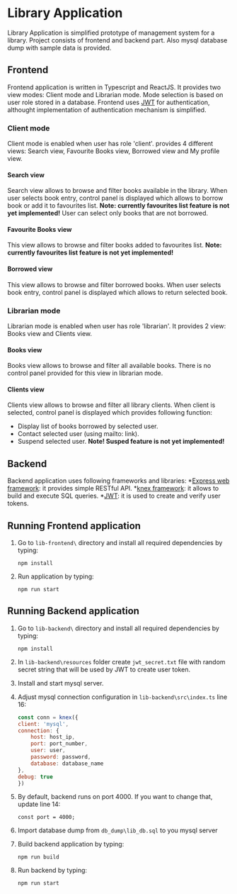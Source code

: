 # Library Application

Library Application is simplified prototype of management system for a library. Project consists of frontend and backend part. Also mysql database dump with sample data is provided.


## Frontend
Frontend application is written in Typescript and ReactJS. It provides two view modes: Client mode and Librarian mode. Mode selection is based on user role stored in a database. Frontend uses [JWT](https://jwt.io/) for authentication, althought implementation of authentication mechanism is simplified.

### Client mode
Client mode is enabled when user has role 'client'. provides 4 different views: Search view, Favourite Books view, Borrowed view and My profile view.

#### Search view
Search view allows to browse and filter books available in the library. When user selects book entry, control panel is displayed which allows to borrow book or add it to favourites list. **Note: currently favourites list feature is not yet implemented!** User can select only books that are not borrowed.

#### Favourite Books view
This view allows to browse and filter books added to favourites list. **Note: currently favourites list feature is not yet implemented!** 

#### Borrowed view
This view allows to browse and filter borrowed books. When user selects book entry, control panel is displayed which allows to return selected book.


### Librarian mode
Librarian mode is enabled when user has role 'librarian'. It provides 2 view: Books view and Clients view. 

#### Books view
Books view allows to browse and filter all available books. There is no control panel provided for this view in librarian mode.

#### Clients view
Clients view allows to browse and filter all library clients. When client is selected, control panel is displayed which provides following function:
* Display list of books borrowed by selected user.
* Contact selected user (using mailto: link).
* Suspend selected user. **Note! Susped feature is not yet implemented!**


## Backend

Backend application uses following frameworks and libraries:
*[Express web framework](https://expressjs.com/): it provides simple RESTful API. 
*[knex framework](http://knexjs.org/): it allows to build and execute SQL queries.
*[JWT](https://jwt.io/): it is used to create and verify user tokens.


## Running Frontend application

1. Go to `lib-frontend\` directory and install all required dependencies by typing:

	`npm install`

2. Run application by typing:

	`npm run start`

## Running Backend application

1. Go to `lib-backend\` directory and install all required dependencies by typing:

	`npm install`

2. In `lib-backend\resources` folder create `jwt_secret.txt` file with random secret string that will be used by JWT to create user token.
3. Install and start mysql server. 
4. Adjust mysql connection configuration in `lib-backend\src\index.ts` line 16:
	```javascript
	const conn = knex({
    client: 'mysql',
    connection: {
        host: host_ip,
        port: port_number,
        user: user,
        password: password,
        database: database_name
    },
    debug: true
	})
	```
5. By default, backend runs on port 4000. If you want to change that, update line 14: 
	```javacript
	const port = 4000;
	```
6. Import database dump from `db_dump\lib_db.sql` to you mysql server
7. Build backend application by typing:
	
	`npm run build`
7. Run backend by typing:
	
	`npm run start`
